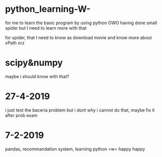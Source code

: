 # python_learning-W-
for me to learn the basic program by using python OWO
having done small spider but I need to learn more with that

<div = "spider">
  for spider, that I need to know as download movie and know more about xPath orz
</div>

# scipy&numpy
maybe i should know with that?

# 27-4-2019
i just test the baceria problem but i dont why i cannot do that, maybe fix it after prob exam

# 7-2-2019
pandas, recommandation system, learning python =w= happy happy

